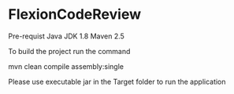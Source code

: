 # FlexionCodeReview

Pre-requist
Java JDK 1.8
Maven 2.5

To build the project run the command 

mvn clean compile assembly:single

Please use executable jar in the Target folder to run the application 